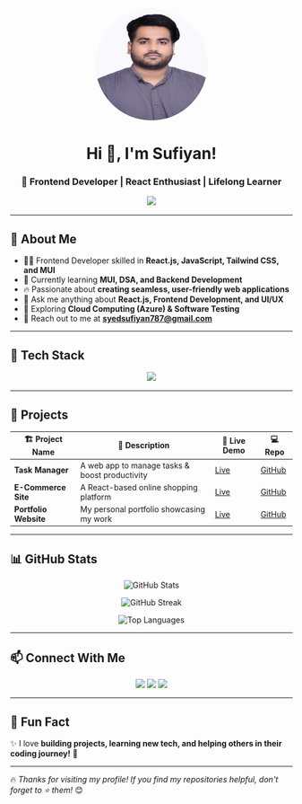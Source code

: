 <!-- Banner Image -->
<p align="center">
  <img src="./01.jpg" alt="Sufiyan's GitHub Banner" width="200" height="200" style="border-radius: 50%;">
</p>

<h1 align="center">Hi 👋, I'm Sufiyan!</h1>
<h3 align="center">🚀 Frontend Developer | React Enthusiast | Lifelong Learner</h3>

<p align="center">
  <img src="https://readme-typing-svg.herokuapp.com?color=F77D0E&size=22&center=true&vCenter=true&width=600&lines=Front-End+Developer+%7C+React+JS;Passionate+about+JavaScript+%26+UI%2FUX;Building+amazing+web+experiences!">
</p>

---

## 🌟 **About Me**
- 👨‍💻 Frontend Developer skilled in **React.js, JavaScript, Tailwind CSS, and MUI**  
- 🎯 Currently learning **MUI, DSA, and Backend Development**  
- 🔥 Passionate about **creating seamless, user-friendly web applications**  
- 💬 Ask me anything about **React.js, Frontend Development, and UI/UX**  
- 🌱 Exploring **Cloud Computing (Azure) & Software Testing**  
- 📩 Reach out to me at **syedsufiyan787@gmail.com**  

---

## 🚀 **Tech Stack**
<p align="center">
  <img src="https://skillicons.dev/icons?i=html,css,js,react,tailwind,mui,bootstrap,figma,git,github,vscode,nodejs,mongodb" />
</p>

---

## 📌 **Projects**
| 🏗 Project Name | 📜 Description | 🚀 Live Demo | 💻 Repo |
|---------------|-------------|----------|------|
| **Task Manager** | A web app to manage tasks & boost productivity | [Live](#) | [GitHub](#) |
| **E-Commerce Site** | A React-based online shopping platform | [Live](#) | [GitHub](#) |
| **Portfolio Website** | My personal portfolio showcasing my work | [Live](#) | [GitHub](#) |

---

## 📊 **GitHub Stats**
<p align="center">
  <img src="https://github-readme-stats.vercel.app/api?username=SufiyanGitHub&show_icons=true&theme=tokyonight&hide_border=true" alt="GitHub Stats" />
</p>
<p align="center">
  <img src="https://github-readme-streak-stats.herokuapp.com/?user=SufiyanGitHub&theme=tokyonight&hide_border=true" alt="GitHub Streak" />
</p>
<p align="center">
  <img src="https://github-readme-stats.vercel.app/api/top-langs/?username=SufiyanGitHub&layout=compact&theme=tokyonight&hide_border=true" alt="Top Languages" />
</p>

---

## 📫 **Connect With Me**
<p align="center">
  <a href="https://www.linkedin.com/in/syedsufiyan7/"><img src="https://img.shields.io/badge/LinkedIn-0077B5?style=for-the-badge&logo=linkedin&logoColor=white" /></a>
  <a href="https://x.com/syedsufyan_sufi"><img src="https://img.shields.io/badge/Twitter-1DA1F2?style=for-the-badge&logo=twitter&logoColor=white" /></a>
  <a href="mailto:syedsufiyan787@gmail.com"><img src="https://img.shields.io/badge/Gmail-D14836?style=for-the-badge&logo=gmail&logoColor=white" /></a>
</p>

---

## 🎯 **Fun Fact**
✨ I love **building projects, learning new tech, and helping others in their coding journey!** 🚀

---

🔥 _Thanks for visiting my profile! If you find my repositories helpful, don't forget to ⭐ them!_ 😊

